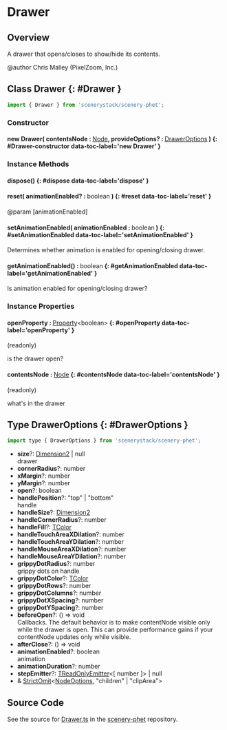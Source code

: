 # Drawer

## Overview

A drawer that opens/closes to show/hide its contents.

@author Chris Malley (PixelZoom, Inc.)

## Class Drawer {: #Drawer }


```js
import { Drawer } from 'scenerystack/scenery-phet';
```
### Constructor

#### new Drawer( contentsNode : <span style="font-weight: 400;">[Node](../scenery/Node.md)</span>, provideOptions? : <span style="font-weight: 400;">[DrawerOptions](../scenery-phet/Drawer.md#DrawerOptions)</span> ) {: #Drawer-constructor data-toc-label='new Drawer' }

### Instance Methods

#### dispose() {: #dispose data-toc-label='dispose' }

#### reset( animationEnabled? : <span style="font-weight: 400;"><span style="color: hsla(calc(var(--md-hue) + 180deg),80%,40%,1);">boolean</span></span> ) {: #reset data-toc-label='reset' }

@param [animationEnabled]

#### setAnimationEnabled( animationEnabled : <span style="font-weight: 400;"><span style="color: hsla(calc(var(--md-hue) + 180deg),80%,40%,1);">boolean</span></span> ) {: #setAnimationEnabled data-toc-label='setAnimationEnabled' }

Determines whether animation is enabled for opening/closing drawer.

#### getAnimationEnabled() : <span style="font-weight: 400;"><span style="color: hsla(calc(var(--md-hue) + 180deg),80%,40%,1);">boolean</span></span> {: #getAnimationEnabled data-toc-label='getAnimationEnabled' }

Is animation enabled for opening/closing drawer?

### Instance Properties

#### openProperty : <span style="font-weight: 400;">[Property](../axon/Property.md)&lt;<span style="color: hsla(calc(var(--md-hue) + 180deg),80%,40%,1);">boolean</span>&gt;</span> {: #openProperty data-toc-label='openProperty' }

(readonly)

is the drawer open?

#### contentsNode : <span style="font-weight: 400;">[Node](../scenery/Node.md)</span> {: #contentsNode data-toc-label='contentsNode' }

(readonly)

what's in the drawer



## Type DrawerOptions {: #DrawerOptions }


```js
import type { DrawerOptions } from 'scenerystack/scenery-phet';
```


- **size**?: [Dimension2](../dot/Dimension2.md) | <span style="color: hsla(calc(var(--md-hue) + 180deg),80%,40%,1);">null</span>
<br>  drawer
- **cornerRadius**?: <span style="color: hsla(calc(var(--md-hue) + 180deg),80%,40%,1);">number</span>
- **xMargin**?: <span style="color: hsla(calc(var(--md-hue) + 180deg),80%,40%,1);">number</span>
- **yMargin**?: <span style="color: hsla(calc(var(--md-hue) + 180deg),80%,40%,1);">number</span>
- **open**?: <span style="color: hsla(calc(var(--md-hue) + 180deg),80%,40%,1);">boolean</span>
- **handlePosition**?: "top" | "bottom"
<br>  handle
- **handleSize**?: [Dimension2](../dot/Dimension2.md)
- **handleCornerRadius**?: <span style="color: hsla(calc(var(--md-hue) + 180deg),80%,40%,1);">number</span>
- **handleFill**?: [TColor](../scenery/TColor.md)
- **handleTouchAreaXDilation**?: <span style="color: hsla(calc(var(--md-hue) + 180deg),80%,40%,1);">number</span>
- **handleTouchAreaYDilation**?: <span style="color: hsla(calc(var(--md-hue) + 180deg),80%,40%,1);">number</span>
- **handleMouseAreaXDilation**?: <span style="color: hsla(calc(var(--md-hue) + 180deg),80%,40%,1);">number</span>
- **handleMouseAreaYDilation**?: <span style="color: hsla(calc(var(--md-hue) + 180deg),80%,40%,1);">number</span>
- **grippyDotRadius**?: <span style="color: hsla(calc(var(--md-hue) + 180deg),80%,40%,1);">number</span>
<br>  grippy dots on handle
- **grippyDotColor**?: [TColor](../scenery/TColor.md)
- **grippyDotRows**?: <span style="color: hsla(calc(var(--md-hue) + 180deg),80%,40%,1);">number</span>
- **grippyDotColumns**?: <span style="color: hsla(calc(var(--md-hue) + 180deg),80%,40%,1);">number</span>
- **grippyDotXSpacing**?: <span style="color: hsla(calc(var(--md-hue) + 180deg),80%,40%,1);">number</span>
- **grippyDotYSpacing**?: <span style="color: hsla(calc(var(--md-hue) + 180deg),80%,40%,1);">number</span>
- **beforeOpen**?: () =&gt; <span style="color: hsla(calc(var(--md-hue) + 180deg),80%,40%,1);">void</span>
<br>  Callbacks. The default behavior is to make contentNode visible only while the drawer is open.
  This can provide performance gains if your contentNode updates only while visible.
- **afterClose**?: () =&gt; <span style="color: hsla(calc(var(--md-hue) + 180deg),80%,40%,1);">void</span>
- **animationEnabled**?: <span style="color: hsla(calc(var(--md-hue) + 180deg),80%,40%,1);">boolean</span>
<br>  animation
- **animationDuration**?: <span style="color: hsla(calc(var(--md-hue) + 180deg),80%,40%,1);">number</span>
- **stepEmitter**?: [TReadOnlyEmitter](../axon/TEmitter.md#TReadOnlyEmitter)&lt;[ <span style="color: hsla(calc(var(--md-hue) + 180deg),80%,40%,1);">number</span> ]&gt; | <span style="color: hsla(calc(var(--md-hue) + 180deg),80%,40%,1);">null</span>
- &amp; [StrictOmit](../phet-core/StrictOmit.md)&lt;[NodeOptions](../scenery/Node.md#NodeOptions), "children" | "clipArea"&gt;




## Source Code

See the source for [Drawer.ts](https://github.com/phetsims/scenery-phet/blob/main/js/Drawer.ts) in the [scenery-phet](https://github.com/phetsims/scenery-phet) repository.
